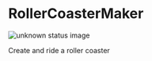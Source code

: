 # RollerCoasterMaker
<img src="https://travis-ci.org/msdickinson/RollerCoasterMaker.svg?branch=master" alt="unknown status image">

Create and ride a roller coaster

